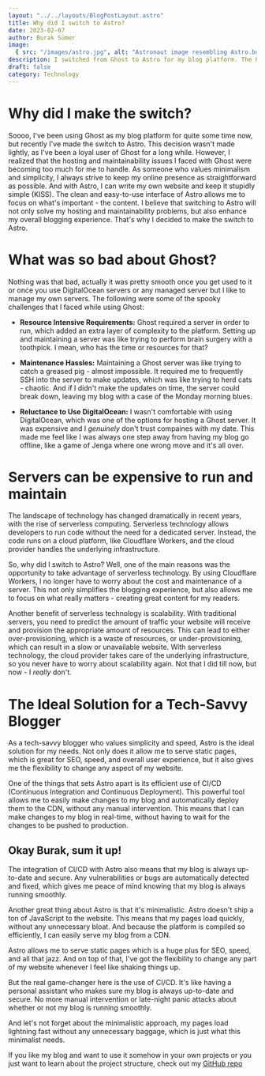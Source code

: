 ```yaml
---
layout: "../../layouts/BlogPostLayout.astro"
title: Why did I switch to Astro?
date: 2023-02-07
author: Burak Sümer
image:
  { src: "/images/astro.jpg", alt: "Astronaut image resembling Astro.build" }
description: I switched from Ghost to Astro for my blog platform. The hosting and maintainability issues with Ghost became too much to handle. Astro's simpleness, use of serverless technology, and efficient CI/CD make it an ideal solution for my needs as a tech-savvy who values minimalism and simplicity. The use of serverless technology means I don't have to worry about server costs and maintenance, while CI/CD ensures my blog is always up-to-date and secure. Additionally, Astro's minimalistic approach means pages load quickly without any unnecessary bloat, making it the perfect fit for a minimalist like myself.
draft: false
category: Technology
---
```


# Why did I make the switch?

Soooo, I've been using Ghost as my blog platform for quite some time now, but recently I've made the switch to Astro. This decision wasn't made lightly, as I've been a loyal user of Ghost for a long while. However, I realized that the hosting and maintainability issues I faced with Ghost were becoming too much for me to handle. As someone who values minimalism and simplicity, I always strive to keep my online presence as straightforward as possible. And with Astro, I can write my own website and keep it stupidly simple (KISS). The clean and easy-to-use interface of Astro allows me to focus on what's important - the content. I believe that switching to Astro will not only solve my hosting and maintainability problems, but also enhance my overall blogging experience. That's why I decided to make the switch to Astro.

# What was so bad about Ghost?

Nothing was that bad, actually it was pretty smooth once you get used to it or once you use DigitalOcean servers or any managed server but I like to manage my own servers. The following were some of the spooky challenges that I faced while using Ghost:

- **Resource Intensive Requirements:** Ghost required a server in order to run, which added an extra layer of complexity to the platform. Setting up and maintaining a server was like trying to perform brain surgery with a toothpick. I mean, who has the time or resources for that?

- **Maintenance Hassles:** Maintaining a Ghost server was like trying to catch a greased pig - almost impossible. It required me to frequently SSH into the server to make updates, which was like trying to herd cats - chaotic. And if I didn't make the updates on time, the server could break down, leaving my blog with a case of the Monday morning blues.

- **Reluctance to Use DigitalOcean:** I wasn't comfortable with using DigitalOcean, which was one of the options for hosting a Ghost server. It was expensive and I _genuinely_ don't trust compaines with my date. This made me feel like I was always one step away from having my blog go offline, like a game of Jenga where one wrong move and it's all over.

# Servers can be expensive to run and maintain

The landscape of technology has changed dramatically in recent years, with the rise of serverless computing. Serverless technology allows developers to run code without the need for a dedicated server. Instead, the code runs on a cloud platform, like Cloudflare Workers, and the cloud provider handles the underlying infrastructure.

So, why did I switch to Astro? Well, one of the main reasons was the opportunity to take advantage of serverless technology. By using Cloudflare Workers, I no longer have to worry about the cost and maintenance of a server. This not only simplifies the blogging experience, but also allows me to focus on what really matters - creating great content for my readers.

Another benefit of serverless technology is scalability. With traditional servers, you need to predict the amount of traffic your website will receive and provision the appropriate amount of resources. This can lead to either over-provisioning, which is a waste of resources, or under-provisioning, which can result in a slow or unavailable website. With serverless technology, the cloud provider takes care of the underlying infrastructure, so you never have to worry about scalability again. Not that I did till now, but now - I _really_ don't.

# The Ideal Solution for a Tech-Savvy Blogger

As a tech-savvy blogger who values simplicity and speed, Astro is the ideal solution for my needs. Not only does it allow me to serve static pages, which is great for SEO, speed, and overall user experience, but it also gives me the flexibility to change any aspect of my website.

One of the things that sets Astro apart is its efficient use of CI/CD (Continuous Integration and Continuous Deployment). This powerful tool allows me to easily make changes to my blog and automatically deploy them to the CDN, without any manual intervention. This means that I can make changes to my blog in real-time, without having to wait for the changes to be pushed to production.

## Okay Burak, sum it up!

The integration of CI/CD with Astro also means that my blog is always up-to-date and secure. Any vulnerabilities or bugs are automatically detected and fixed, which gives me peace of mind knowing that my blog is always running smoothly.

Another great thing about Astro is that it's minimalistic. Astro doesn't ship a ton of JavaScript to the website. This means that my pages load quickly, without any unnecessary bloat. And because the platform is compiled so efficiently, I can easily serve my blog from a CDN.

Astro allows me to serve static pages which is a huge plus for SEO, speed, and all that jazz. And on top of that, I've got the flexibility to change any part of my website whenever I feel like shaking things up.

But the real game-changer here is the use of CI/CD. It's like having a personal assistant who makes sure my blog is always up-to-date and secure. No more manual intervention or late-night panic attacks about whether or not my blog is running smoothly.

And let's not forget about the minimalistic approach, my pages load lightning fast without any unnecessary baggage, which is just what this minimalist needs.

If you like my blog and want to use it somehow in your own projects or you just want to learn about the project structure, check out my [GitHub repo](https://github.com/burraksumer/burakMulayim)
